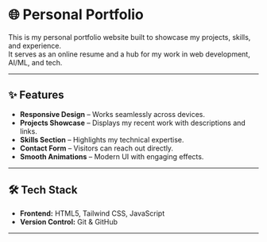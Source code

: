 # 🌐 Personal Portfolio

This is my personal portfolio website built to showcase my projects, skills, and experience.  
It serves as an online resume and a hub for my work in web development, AI/ML, and tech.

---

## ✨ Features
- **Responsive Design** – Works seamlessly across devices.
- **Projects Showcase** – Displays my recent work with descriptions and links.
- **Skills Section** – Highlights my technical expertise.
- **Contact Form** – Visitors can reach out directly.
- **Smooth Animations** – Modern UI with engaging effects.

---

## 🛠️ Tech Stack
- **Frontend:** HTML5, Tailwind CSS, JavaScript
- **Version Control:** Git & GitHub

---
